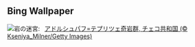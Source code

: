 ## Bing Wallpaper
![](https://www.bing.com/th?id=OHR.TepliceRocks_JA-JP4817805390_UHD.jpg&w=1000)岩の迷宮:&nbsp;&ensp;[アドルシュパフ=テプリツェ奇岩群, チェコ共和国 (© Kseniya_Milner/Getty Images)](https://www.bing.com/th?id=OHR.TepliceRocks_JA-JP4817805390_UHD.jpg)
<br><br/>

